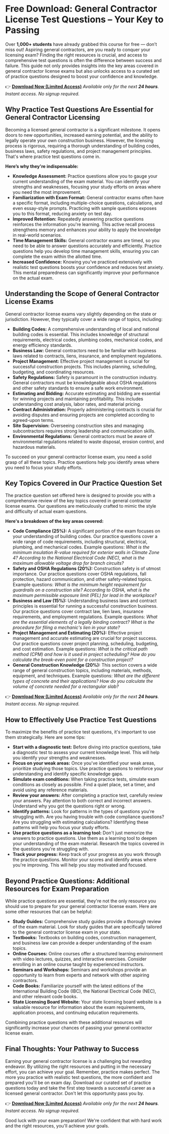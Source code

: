 # Free Download: General Contractor License Test Questions – Your Key to Passing

Over **1,000+ students** have already grabbed this course for free — don’t miss out!
Aspiring general contractors, are you ready to conquer your licensing exam? Finding the right resources is crucial, and access to comprehensive test questions is often the difference between success and failure. This guide not only provides insights into the key areas covered in general contractor license exams but also unlocks access to a curated set of practice questions designed to boost your confidence and knowledge.

👉 **[Download Now (Limited Access)](https://udemywork.com/general-contractor-license-test-questions)**
_Available only for the next **24 hours**. Instant access. No signup required._

## Why Practice Test Questions Are Essential for General Contractor Licensing

Becoming a licensed general contractor is a significant milestone. It opens doors to new opportunities, increased earning potential, and the ability to legally operate your own construction business. However, the licensing process is rigorous, requiring a thorough understanding of building codes, business laws, safety regulations, and project management principles. That's where practice test questions come in.

**Here’s why they're indispensable:**

*   **Knowledge Assessment:** Practice questions allow you to gauge your current understanding of the exam material. You can identify your strengths and weaknesses, focusing your study efforts on areas where you need the most improvement.
*   **Familiarization with Exam Format:** General contractor exams often have a specific format, including multiple-choice questions, calculations, and even essay-style prompts. Practicing with sample questions exposes you to this format, reducing anxiety on test day.
*   **Improved Retention:** Repeatedly answering practice questions reinforces the information you're learning. This active recall process strengthens memory and enhances your ability to apply the knowledge in real-world scenarios.
*   **Time Management Skills:** General contractor exams are timed, so you need to be able to answer questions accurately and efficiently. Practice questions help you develop time management skills, ensuring you can complete the exam within the allotted time.
*   **Increased Confidence:** Knowing you've practiced extensively with realistic test questions boosts your confidence and reduces test anxiety. This mental preparedness can significantly improve your performance on the actual exam.

## Understanding the Scope of General Contractor License Exams

General contractor license exams vary slightly depending on the state or jurisdiction. However, they typically cover a wide range of topics, including:

*   **Building Codes:** A comprehensive understanding of local and national building codes is essential. This includes knowledge of structural requirements, electrical codes, plumbing codes, mechanical codes, and energy efficiency standards.
*   **Business Law:** General contractors need to be familiar with business laws related to contracts, liens, insurance, and employment regulations.
*   **Project Management:** Effective project management is crucial for successful construction projects. This includes planning, scheduling, budgeting, and coordinating resources.
*   **Safety Regulations:** Safety is paramount in the construction industry. General contractors must be knowledgeable about OSHA regulations and other safety standards to ensure a safe work environment.
*   **Estimating and Bidding:** Accurate estimating and bidding are essential for winning projects and maintaining profitability. This includes understanding cost analysis, labor rates, and material pricing.
*   **Contract Administration:** Properly administering contracts is crucial for avoiding disputes and ensuring projects are completed according to agreed-upon terms.
*   **Site Supervision:** Overseeing construction sites and managing subcontractors requires strong leadership and communication skills.
*   **Environmental Regulations:** General contractors must be aware of environmental regulations related to waste disposal, erosion control, and hazardous materials.

To succeed on your general contractor license exam, you need a solid grasp of all these topics. Practice questions help you identify areas where you need to focus your study efforts.

## Key Topics Covered in Our Practice Question Set

The practice question set offered here is designed to provide you with a comprehensive review of the key topics covered in general contractor license exams. Our questions are meticulously crafted to mimic the style and difficulty of actual exam questions.

**Here's a breakdown of the key areas covered:**

*   **Code Compliance (25%):** A significant portion of the exam focuses on your understanding of building codes. Our practice questions cover a wide range of code requirements, including structural, electrical, plumbing, and mechanical codes. Example questions: *What is the minimum insulation R-value required for exterior walls in Climate Zone 4?* *According to the National Electrical Code (NEC), what is the maximum allowable voltage drop for branch circuits?*
*   **Safety and OSHA Regulations (20%):** Construction safety is of utmost importance. Our practice questions cover OSHA regulations, fall protection, hazard communication, and other safety-related topics. Example questions: *What is the minimum height requirement for guardrails on a construction site?* *According to OSHA, what is the maximum permissible exposure limit (PEL) for lead in the workplace?*
*   **Business and Law (15%):** Understanding business laws and contract principles is essential for running a successful construction business. Our practice questions cover contract law, lien laws, insurance requirements, and employment regulations. Example questions: *What are the essential elements of a legally binding contract?* *What is the procedure for filing a mechanic's lien in your state?*
*   **Project Management and Estimating (20%):** Effective project management and accurate estimating are crucial for project success. Our practice questions cover project planning, scheduling, budgeting, and cost estimation. Example questions: *What is the critical path method (CPM) and how is it used in project scheduling?* *How do you calculate the break-even point for a construction project?*
*   **General Construction Knowledge (20%):** This section covers a wide range of general construction topics, including materials, methods, equipment, and techniques. Example questions: *What are the different types of concrete and their applications?* *How do you calculate the volume of concrete needed for a rectangular slab?*

👉 **[Download Now (Limited Access)](https://udemywork.com/general-contractor-license-test-questions)**
_Available only for the next **24 hours**. Instant access. No signup required._

## How to Effectively Use Practice Test Questions

To maximize the benefits of practice test questions, it's important to use them strategically. Here are some tips:

*   **Start with a diagnostic test:** Before diving into practice questions, take a diagnostic test to assess your current knowledge level. This will help you identify your strengths and weaknesses.
*   **Focus on your weak areas:** Once you've identified your weak areas, prioritize studying those topics. Use practice questions to reinforce your understanding and identify specific knowledge gaps.
*   **Simulate exam conditions:** When taking practice tests, simulate exam conditions as closely as possible. Find a quiet place, set a timer, and avoid using any reference materials.
*   **Review your answers:** After completing a practice test, carefully review your answers. Pay attention to both correct and incorrect answers. Understand why you got the questions right or wrong.
*   **Identify patterns:** Look for patterns in the types of questions you're struggling with. Are you having trouble with code compliance questions? Are you struggling with estimating calculations? Identifying these patterns will help you focus your study efforts.
*   **Use practice questions as a learning tool:** Don't just memorize the answers to practice questions. Use them as a learning tool to deepen your understanding of the exam material. Research the topics covered in the questions you're struggling with.
*   **Track your progress:** Keep track of your progress as you work through the practice questions. Monitor your scores and identify areas where you're improving. This will help you stay motivated and focused.

## Beyond Practice Questions: Additional Resources for Exam Preparation

While practice questions are essential, they're not the only resource you should use to prepare for your general contractor license exam. Here are some other resources that can be helpful:

*   **Study Guides:** Comprehensive study guides provide a thorough review of the exam material. Look for study guides that are specifically tailored to the general contractor license exam in your state.
*   **Textbooks:** Textbooks on building codes, construction management, and business law can provide a deeper understanding of the exam topics.
*   **Online Courses:** Online courses offer a structured learning environment with video lectures, quizzes, and interactive exercises. Consider enrolling in an online course taught by experienced instructors.
*   **Seminars and Workshops:** Seminars and workshops provide an opportunity to learn from experts and network with other aspiring contractors.
*   **Code Books:** Familiarize yourself with the latest editions of the International Building Code (IBC), the National Electrical Code (NEC), and other relevant code books.
*   **State Licensing Board Website:** Your state licensing board website is a valuable resource for information about the exam requirements, application process, and continuing education requirements.

Combining practice questions with these additional resources will significantly increase your chances of passing your general contractor license exam.

## Final Thoughts: Your Pathway to Success

Earning your general contractor license is a challenging but rewarding endeavor. By utilizing the right resources and putting in the necessary effort, you can achieve your goal. Remember, practice makes perfect. The more you practice with realistic test questions, the more confident and prepared you'll be on exam day. Download our curated set of practice questions today and take the first step towards a successful career as a licensed general contractor. Don't let this opportunity pass you by.

👉 **[Download Now (Limited Access)](https://udemywork.com/general-contractor-license-test-questions)**
_Available only for the next **24 hours**. Instant access. No signup required._

Good luck with your exam preparation! We're confident that with hard work and the right resources, you'll achieve your goals.
